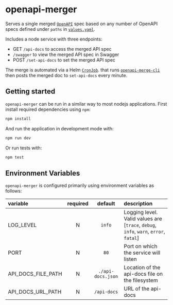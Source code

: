 # openapi-merger

Serves a single merged [`OpenAPI`](https://swagger.io/specification/) spec based on any number of OpenAPI specs defined under `paths` in [`values.yaml`](https://github.com/digicatapult/helm-charts/blob/main/charts/wasp-open-api/values.yaml).

Includes a node service with three endpoints:

- GET `/api-docs` to access the merged API spec
- `/swagger` to view the merged API spec in Swagger
- POST `/set-api-docs` to set the merged API spec

The merge is automated via a Helm [`CronJob`](helm/wasp-open-api/templates/cronjob.yaml). that runs [`openapi-merge-cli`](https://www.npmjs.com/package/openapi-merge-cli) then posts the merged doc to `set-api-docs` every minute.

## Getting started

`openapi-merger` can be run in a similar way to most nodejs applications. First install required dependencies using `npm`:

```sh
npm install
```

And run the application in development mode with:

```sh
npm run dev
```

Or run tests with:

```sh
npm test
```

## Environment Variables

`openapi-merger` is configured primarily using environment variables as follows:

| variable           | required |      default      | description                                                                          |
| :----------------- | :------: | :---------------: | :----------------------------------------------------------------------------------- |
| LOG_LEVEL          |    N     |      `info`       | Logging level. Valid values are [`trace`, `debug`, `info`, `warn`, `error`, `fatal`] |
| PORT               |    N     |       `80`        | Port on which the service will listen                                                |
| API_DOCS_FILE_PATH |    N     | `./api-docs.json` | Location of the api-docs file on the filesystem                                      |
| API_DOCS_URL_PATH  |    N     |    `/api-docs`    | URL of the api-docs                                                                  |
